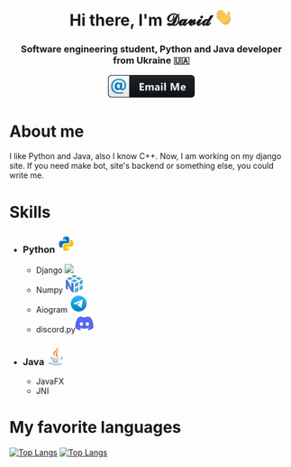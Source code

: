 <h1 align="center">Hi there, I'm 𝓓𝓪𝓿𝓲𝓭 <img src="https://github.com/AsfhtgkDavid/AsfhtgkDavid/raw/main/images/hi.gif" height="32"/></h1>
<h3 align="center">Software engineering student, Python and Java developer from Ukraine 🇺🇦</h3>
<div align="center"><a href="mailto:asfhtgk.david@gmail.com" align="center">
  <img src="https://github.com/AsfhtgkDavid/AsfhtgkDavid/raw/main/images/emailme.svg" height="40" />
</a> </div>

# About me
I like Python and Java, also I know C++. Now, I am working on my django site. If you need make bot, site's backend or something else, you could write me.


# Skills
 - ### Python <img src="https://github.com/AsfhtgkDavid/AsfhtgkDavid/raw/main/images/python.svg" height=32/>
	- Django <img src="https://github.com/AsfhtgkDavid/AsfhtgkDavid/raw/main/images/django.svg" height=32/>
	- Numpy <img src="https://github.com/AsfhtgkDavid/AsfhtgkDavid/raw/main/images/numpy.svg" height=32/>
	- Aiogram <img src="https://github.com/AsfhtgkDavid/AsfhtgkDavid/raw/main/images/telegram.svg" height=32/>
	- discord.py<img src="https://github.com/AsfhtgkDavid/AsfhtgkDavid/raw/main/images/discord.svg" height=32/>
- ### Java <img src="https://github.com/AsfhtgkDavid/AsfhtgkDavid/raw/main/images/java.svg" height=32/>
	- JavaFX
	- JNI


# My favorite languages
[![Top Langs](https://github-readme-stats.vercel.app/api/top-langs/?username=AsfhtgkDavid&layout=compact)](https://github.com/anuraghazra/github-readme-stats#gh-light-mode-only)
[![Top Langs](https://github-readme-stats.vercel.app/api/top-langs/?username=AsfhtgkDavid&layout=compact&theme=dark)](https://github.com/anuraghazra/github-readme-stats#gh-dark-theme-only)
